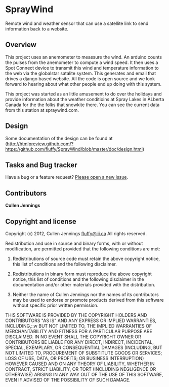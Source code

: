 SprayWind
=========

Remote wind and weather sensor that can use a satellite link to send information back to a website.

## Overview

This project uses an anemometer to meassure the wind. An arduino counts the pulses from the anemometer to compute a wind speed. It then uses a Spot Connect device to transmit this wind and temperature information to the web via the globalstar satalite system. This generates and email that drives a django based website. All the code is open source and we look forward to hearing about what other people end up doing with this system.

This project was started as an little amusement to do over the holidays and provide information about the weather conditioins at Spray Lakes in ALberta Canada for the the folks that snowkite there. You can see the current data from this station at spraywind.com.  

## Design 

Some documentation of the design can be found at
(http://htmlpreview.github.com/?https://github.com/fluffy/SprayWind/blob/master/doc/design.html)


## Tasks and Bug tracker

Have a bug or a feature request? [Please open a new issue](https://github.com/fluffy/SprayWind/issues).

## Contributors

**Cullen Jennings**

## Copyright and license

Copyright (c) 2012, Cullen Jennings <fluffy@iii.ca> All rights reserved.

Redistribution and use in source and binary forms, with or without
modification, are permitted provided that the following conditions are met: 
 
 1. Redistributions of source code must retain the above copyright notice, this
 list of conditions and the following disclaimer. 
 
 2. Redistributions in binary form must reproduce the above copyright notice,
 this list of conditions and the following disclaimer in the documentation
 and/or other materials provided with the distribution. 
 
 3. Neither the name of Cullen Jennings nor the names of its contributors may 
 be used to endorse or promote products derived from this software without 
 specific prior written permission.
 
THIS SOFTWARE IS PROVIDED BY THE COPYRIGHT HOLDERS AND CONTRIBUTORS "AS IS" AND
ANY EXPRESS OR IMPLIED WARRANTIES, INCLUDING,::w BUT NOT LIMITED TO, THE IMPLIED
WARRANTIES OF MERCHANTABILITY AND FITNESS FOR A PARTICULAR PURPOSE ARE
DISCLAIMED. IN NO EVENT SHALL THE COPYRIGHT OWNER OR CONTRIBUTORS BE LIABLE FOR
ANY DIRECT, INDIRECT, INCIDENTAL, SPECIAL, EXEMPLARY, OR CONSEQUENTIAL DAMAGES
(INCLUDING, BUT NOT LIMITED TO, PROCUREMENT OF SUBSTITUTE GOODS OR SERVICES;
LOSS OF USE, DATA, OR PROFITS; OR BUSINESS INTERRUPTION) HOWEVER CAUSED AND
ON ANY THEORY OF LIABILITY, WHETHER IN CONTRACT, STRICT LIABILITY, OR TORT
(INCLUDING NEGLIGENCE OR OTHERWISE) ARISING IN ANY WAY OUT OF THE USE OF THIS
SOFTWARE, EVEN IF ADVISED OF THE POSSIBILITY OF SUCH DAMAGE.
